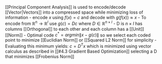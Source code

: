  [[Principal Component Analysis]] is used to encode/decode [[Vector|Vectors]] into a compressed space while minimizing loss of information
	- encode $x$ using $f(x) = c$ and decode with $g(f(x)) \approx x$ 
	- To encode from $\mathbb{R}^{n} \to \mathbb{R}^l$ use $g(c) = Dc$ where $D \in \mathbb{R}^{n \times l}$ 
	- D is $n \times l$ has columns [[Orthogonal]] to each other and each column has a [[Unit]] [[Norm]]
	- Optimal code $c^* = argmin \lVert x - g(c) \rVert$ so we select each coded point to minimize [[Euclidian Norm]] or [[Squared L2 Norm]] for simplicity 
	- Evaluating this minimum yields: $c = D^Tx$ which is minimized using vector calculus as described in [[#4.3 Gradient Based Optimization]] selecting a D that minimizes [[Frobenius Norm]]